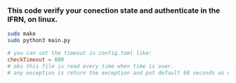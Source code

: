 ### This code verify your conection state and authenticate in the IFRN, on linux.

```bash
sudo make
sudo python3 main.py
```

```toml
# you can set the timeout in config.toml like: 
checkTimeout = 600
# obs this file is read every time when time is over.
# any exception is return the exception and put default 60 seconds as default value.
```
